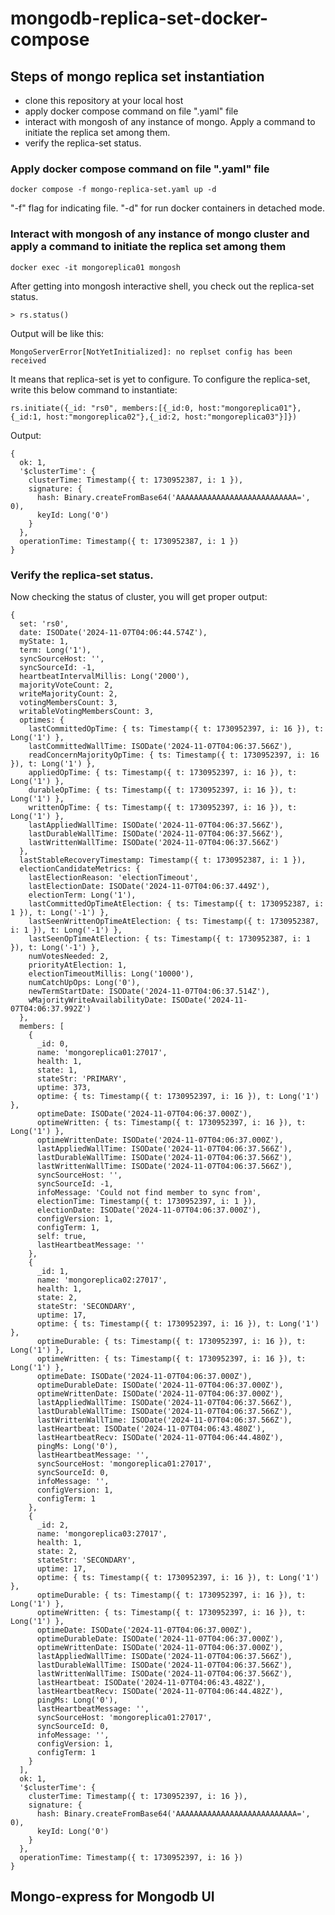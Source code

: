 # mongodb-replica-set-docker-compose

## Steps of mongo replica set instantiation
- clone this repository at your local host
- apply docker compose command on file ".yaml" file
- interact with mongosh of any instance of mongo. Apply a command to initiate the replica set among them.
- verify the replica-set status.



### Apply docker compose command on file ".yaml" file
```
docker compose -f mongo-replica-set.yaml up -d
```
"-f" flag for indicating file. "-d" for run docker containers in detached mode.

### Interact with mongosh of any instance of mongo cluster and apply a command to initiate the replica set among them
```
docker exec -it mongoreplica01 mongosh
```
After getting into mongosh interactive shell, you check out the replica-set status.

```
> rs.status()
```
Output will be like this:
```
MongoServerError[NotYetInitialized]: no replset config has been received
```
It means that replica-set is yet to configure.  To configure the replica-set, write this below command to instantiate:

```
rs.initiate({_id: "rs0", members:[{_id:0, host:"mongoreplica01"},{_id:1, host:"mongoreplica02"},{_id:2, host:"mongoreplica03"}]})
```

Output:
```
{
  ok: 1,
  '$clusterTime': {
    clusterTime: Timestamp({ t: 1730952387, i: 1 }),
    signature: {
      hash: Binary.createFromBase64('AAAAAAAAAAAAAAAAAAAAAAAAAAA=', 0),
      keyId: Long('0')
    }
  },
  operationTime: Timestamp({ t: 1730952387, i: 1 })
}

```
### Verify the replica-set status.

Now checking the status of cluster, you will get proper output:
```
{
  set: 'rs0',
  date: ISODate('2024-11-07T04:06:44.574Z'),
  myState: 1,
  term: Long('1'),
  syncSourceHost: '',
  syncSourceId: -1,
  heartbeatIntervalMillis: Long('2000'),
  majorityVoteCount: 2,
  writeMajorityCount: 2,
  votingMembersCount: 3,
  writableVotingMembersCount: 3,
  optimes: {
    lastCommittedOpTime: { ts: Timestamp({ t: 1730952397, i: 16 }), t: Long('1') },
    lastCommittedWallTime: ISODate('2024-11-07T04:06:37.566Z'),
    readConcernMajorityOpTime: { ts: Timestamp({ t: 1730952397, i: 16 }), t: Long('1') },
    appliedOpTime: { ts: Timestamp({ t: 1730952397, i: 16 }), t: Long('1') },
    durableOpTime: { ts: Timestamp({ t: 1730952397, i: 16 }), t: Long('1') },
    writtenOpTime: { ts: Timestamp({ t: 1730952397, i: 16 }), t: Long('1') },
    lastAppliedWallTime: ISODate('2024-11-07T04:06:37.566Z'),
    lastDurableWallTime: ISODate('2024-11-07T04:06:37.566Z'),
    lastWrittenWallTime: ISODate('2024-11-07T04:06:37.566Z')
  },
  lastStableRecoveryTimestamp: Timestamp({ t: 1730952387, i: 1 }),
  electionCandidateMetrics: {
    lastElectionReason: 'electionTimeout',
    lastElectionDate: ISODate('2024-11-07T04:06:37.449Z'),
    electionTerm: Long('1'),
    lastCommittedOpTimeAtElection: { ts: Timestamp({ t: 1730952387, i: 1 }), t: Long('-1') },
    lastSeenWrittenOpTimeAtElection: { ts: Timestamp({ t: 1730952387, i: 1 }), t: Long('-1') },
    lastSeenOpTimeAtElection: { ts: Timestamp({ t: 1730952387, i: 1 }), t: Long('-1') },
    numVotesNeeded: 2,
    priorityAtElection: 1,
    electionTimeoutMillis: Long('10000'),
    numCatchUpOps: Long('0'),
    newTermStartDate: ISODate('2024-11-07T04:06:37.514Z'),
    wMajorityWriteAvailabilityDate: ISODate('2024-11-07T04:06:37.992Z')
  },
  members: [
    {
      _id: 0,
      name: 'mongoreplica01:27017',
      health: 1,
      state: 1,
      stateStr: 'PRIMARY',
      uptime: 373,
      optime: { ts: Timestamp({ t: 1730952397, i: 16 }), t: Long('1') },
      optimeDate: ISODate('2024-11-07T04:06:37.000Z'),
      optimeWritten: { ts: Timestamp({ t: 1730952397, i: 16 }), t: Long('1') },
      optimeWrittenDate: ISODate('2024-11-07T04:06:37.000Z'),
      lastAppliedWallTime: ISODate('2024-11-07T04:06:37.566Z'),
      lastDurableWallTime: ISODate('2024-11-07T04:06:37.566Z'),
      lastWrittenWallTime: ISODate('2024-11-07T04:06:37.566Z'),
      syncSourceHost: '',
      syncSourceId: -1,
      infoMessage: 'Could not find member to sync from',
      electionTime: Timestamp({ t: 1730952397, i: 1 }),
      electionDate: ISODate('2024-11-07T04:06:37.000Z'),
      configVersion: 1,
      configTerm: 1,
      self: true,
      lastHeartbeatMessage: ''
    },
    {
      _id: 1,
      name: 'mongoreplica02:27017',
      health: 1,
      state: 2,
      stateStr: 'SECONDARY',
      uptime: 17,
      optime: { ts: Timestamp({ t: 1730952397, i: 16 }), t: Long('1') },
      optimeDurable: { ts: Timestamp({ t: 1730952397, i: 16 }), t: Long('1') },
      optimeWritten: { ts: Timestamp({ t: 1730952397, i: 16 }), t: Long('1') },
      optimeDate: ISODate('2024-11-07T04:06:37.000Z'),
      optimeDurableDate: ISODate('2024-11-07T04:06:37.000Z'),
      optimeWrittenDate: ISODate('2024-11-07T04:06:37.000Z'),
      lastAppliedWallTime: ISODate('2024-11-07T04:06:37.566Z'),
      lastDurableWallTime: ISODate('2024-11-07T04:06:37.566Z'),
      lastWrittenWallTime: ISODate('2024-11-07T04:06:37.566Z'),
      lastHeartbeat: ISODate('2024-11-07T04:06:43.480Z'),
      lastHeartbeatRecv: ISODate('2024-11-07T04:06:44.480Z'),
      pingMs: Long('0'),
      lastHeartbeatMessage: '',
      syncSourceHost: 'mongoreplica01:27017',
      syncSourceId: 0,
      infoMessage: '',
      configVersion: 1,
      configTerm: 1
    },
    {
      _id: 2,
      name: 'mongoreplica03:27017',
      health: 1,
      state: 2,
      stateStr: 'SECONDARY',
      uptime: 17,
      optime: { ts: Timestamp({ t: 1730952397, i: 16 }), t: Long('1') },
      optimeDurable: { ts: Timestamp({ t: 1730952397, i: 16 }), t: Long('1') },
      optimeWritten: { ts: Timestamp({ t: 1730952397, i: 16 }), t: Long('1') },
      optimeDate: ISODate('2024-11-07T04:06:37.000Z'),
      optimeDurableDate: ISODate('2024-11-07T04:06:37.000Z'),
      optimeWrittenDate: ISODate('2024-11-07T04:06:37.000Z'),
      lastAppliedWallTime: ISODate('2024-11-07T04:06:37.566Z'),
      lastDurableWallTime: ISODate('2024-11-07T04:06:37.566Z'),
      lastWrittenWallTime: ISODate('2024-11-07T04:06:37.566Z'),
      lastHeartbeat: ISODate('2024-11-07T04:06:43.482Z'),
      lastHeartbeatRecv: ISODate('2024-11-07T04:06:44.482Z'),
      pingMs: Long('0'),
      lastHeartbeatMessage: '',
      syncSourceHost: 'mongoreplica01:27017',
      syncSourceId: 0,
      infoMessage: '',
      configVersion: 1,
      configTerm: 1
    }
  ],
  ok: 1,
  '$clusterTime': {
    clusterTime: Timestamp({ t: 1730952397, i: 16 }),
    signature: {
      hash: Binary.createFromBase64('AAAAAAAAAAAAAAAAAAAAAAAAAAA=', 0),
      keyId: Long('0')
    }
  },
  operationTime: Timestamp({ t: 1730952397, i: 16 })
}

```


## Mongo-express for Mongodb UI
